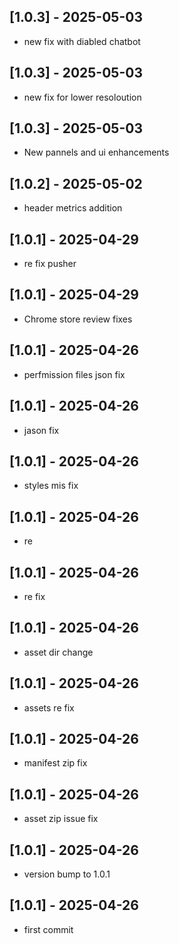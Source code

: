 ## [1.0.3] - 2025-05-03
- new fix with diabled chatbot

## [1.0.3] - 2025-05-03
- new fix for lower resoloution

## [1.0.3] - 2025-05-03
- New pannels and ui enhancements

## [1.0.2] - 2025-05-02
- header metrics addition

## [1.0.1] - 2025-04-29
- re fix pusher

## [1.0.1] - 2025-04-29
- Chrome store review fixes

## [1.0.1] - 2025-04-26
- perfmission files json fix

## [1.0.1] - 2025-04-26
- jason fix

## [1.0.1] - 2025-04-26
- styles mis fix

## [1.0.1] - 2025-04-26
- re

## [1.0.1] - 2025-04-26
- re fix

## [1.0.1] - 2025-04-26
- asset dir change

## [1.0.1] - 2025-04-26
- assets re fix

## [1.0.1] - 2025-04-26
- manifest zip fix

## [1.0.1] - 2025-04-26
- asset zip issue fix

## [1.0.1] - 2025-04-26
- version bump to 1.0.1

## [1.0.1] - 2025-04-26
- first commit

